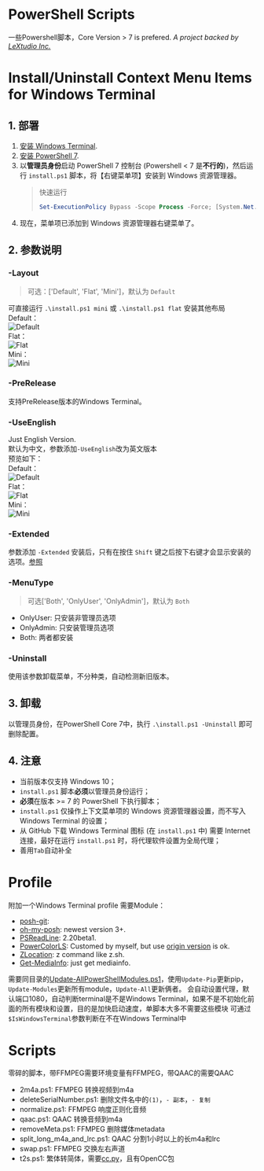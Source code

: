 # PowerShell Scripts 
一些Powershell脚本，Core Version > 7 is prefered. 
*A project backed by [LeXtudio Inc.](https://www.lextudio.com)*
# Install/Uninstall Context Menu Items for Windows Terminal
## 1. 部署

1. [安装 Windows Terminal](https://github.com/microsoft/terminal).
1. [安装 PowerShell 7](https://docs.microsoft.com/en-us/powershell/scripting/install/installing-powershell-core-on-windows?view=powershell-7).
1. 以**管理员身份**启动 PowerShell 7 控制台 (Powershell < 7 是**不行的**)，然后运行 `install.ps1` 脚本，将【右键菜单项】安装到 Windows 资源管理器。
    > 快速运行
    >```powershell
    > Set-ExecutionPolicy Bypass -Scope Process -Force; [System.Net.ServicePointManager]::SecurityProtocol = [System.Net.ServicePointManager]::SecurityProtocol -bor 3072; iex ((New-Object System.Net.WebClient).DownloadString('https://raw.githubusercontent.com/SplitGemini/windowsterminal-shell/master/install.ps1'))
    >``` 
1. 现在，菜单项已添加到 Windows 资源管理器右键菜单了。

## 2. 参数说明

### -Layout
> 可选：['Default', 'Flat', 'Mini']，默认为 `Default`

可直接运行 `.\install.ps1 mini` 或 `.\install.ps1 flat` 安装其他布局  
Default：  
![Default](img/default_chs.png)  
Flat：  
![Flat](img/flat_chs.png)  
Mini：  
![Mini](img/mini_chs.png) 

### -PreRelease
支持PreRelease版本的Windows Terminal。

### -UseEnglish
Just English Version.  
默认为中文，参数添加`-UseEnglish`改为英文版本  
预览如下：    
Default：  
![Default](img/default.png)  
Flat：  
![Flat](img/flat.png)  
Mini：  
![Mini](img/mini.png)  

### -Extended
参数添加 `-Extended` 安装后，只有在按住 `Shift` 键之后按下右键才会显示安装的选项。[参照](https://docs.microsoft.com/en-us/windows/win32/shell/context#shortcut-menu-verbs)

### -MenuType
> 可选['Both', 'OnlyUser', 'OnlyAdmin']，默认为 `Both`

- OnlyUser: 只安装非管理员选项  
- OnlyAdmin: 只安装管理员选项  
- Both: 两者都安装  

### -Uninstall
使用该参数卸载菜单，不分种类，自动检测新旧版本。

## 3. 卸载

以管理员身份，在PowerShell Core 7中，执行 `.\install.ps1 -Uninstall` 即可删除配置。

## 4. 注意

- 当前版本仅支持 Windows 10；
- `install.ps1` 脚本**必须**以管理员身份运行；
- **必须**在版本 >= 7 的 PowerShell 下执行脚本；
- `install.ps1` 仅操作上下文菜单项的 Windows 资源管理器设置，而不写入 Windows Terminal 的设置；
- 从 GitHub 下载 Windows Terminal 图标 (在 `install.ps1` 中) 需要 Internet 连接，最好在运行 `install.ps1` 时，将代理软件设置为全局代理；
- 善用`Tab`自动补全

# Profile
附加一个Windows Terminal profile
需要Module：
* [posh-git](https://github.com/dahlbyk/posh-git): 
* [oh-my-posh](https://github.com/JanDeDobbeleer/oh-my-posh): newest version 3+.
* [PSReadLine](https://github.com/PowerShell/PSReadLine): 2.20beta1.
* [PowerColorLS](https://github.com/SplitGemini/PowerColorLS): Customed by myself, but use [origin version](https://github.com/gardebring/PowerColorLS) is ok.
* [ZLocation](https://github.com/vors/ZLocation): z command like z.sh.
* [Get-MediaInfo](https://github.com/stax76/Get-MediaInfo): just get mediainfo.  
  
需要同目录的[Update-AllPowerShellModules.ps1](Update-AllPowerShellModules.ps1)，使用`Update-Pip`更新pip，`Update-Modules`更新所有module，`Update-All`更新俩者。
会自动设置代理，默认端口1080，自动判断terminal是不是Windows Terminal，如果不是不初始化前面的所有模块和设置，目的是加快启动速度，单脚本大多不需要这些模块
可通过`$IsWindowsTerminal`参数判断在不在Windows Terminal中

# Scripts
零碎的脚本，带FFMPEG需要环境变量有FFMPEG，带QAAC的需要QAAC
* 2m4a.ps1: FFMPEG 转换视频到m4a
* deleteSerialNumber.ps1: 删除文件名中的`(1)`，`- 副本`，`- 复制`
* normalize.ps1: FFMPEG 响度正则化音频
* qaac.ps1: QAAC 转换音频到m4a
* removeMeta.ps1: FFMPEG 删除媒体metadata
* split_long_m4a_and_lrc.ps1: QAAC 分割1小时以上的长m4a和lrc
* swap.ps1: FFMPEG 交换左右声道
* t2s.ps1: 繁体转简体，需要[cc.py](https://github.com/SplitGemini/scripts/cc.py)，且有OpenCC包


